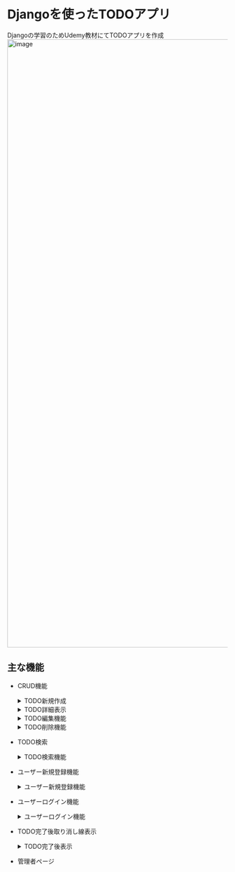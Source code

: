# Djangoを使ったTODOアプリ　　
Djangoの学習のためUdemy教材にてTODOアプリを作成
<img width="1387" alt="image" src="https://github.com/Naru-hub/react-todo-app/assets/81672054/38e4bcf5-c554-468a-a27f-d559560bcb32">

## 主な機能
- CRUD機能
  <details><summary>TODO新規作成</summary>
    
  ### TODOを新規作成フォームにて作成することが可能
  <img width="980" alt="image" src="https://github.com/Naru-hub/react-todo-app/assets/81672054/abb063cc-8cce-4c4a-b945-c5406f4e4191">
  </details>
  <details><summary>TODO詳細表示</summary>

  ### TODOを詳細ページにて確認することが可能
  <img width="980" alt="image" src="https://github.com/Naru-hub/Django_todo/assets/81672054/5111362e-5135-4dee-a8cb-f93eaba6f295">
  </details>
  <details><summary>TODO編集機能</summary>

  ### TODOを編集フォームにて編集することが可能
  <img width="980" alt="image" src="https://github.com/Naru-hub/Django_todo/assets/81672054/0aa35276-652b-4153-ab5c-21797256fd1a"> 
  </details>
  <details><summary>TODO削除機能</summary>

  ### TODOを削除することが可能
  ![image](https://github.com/Naru-hub/Django_todo/assets/81672054/eb70ac8b-7001-4aa5-a982-4db4d567bf6d)
  <img width="980" alt="image" src="https://github.com/Naru-hub/Django_todo/assets/81672054/97091429-0190-4af0-bf4e-79709e91e4e1">
  </details>

- TODO検索
  <details><summary>TODO検索機能</summary>

  ### TODOを検索することが可能
  <img width="980" alt="スクリーンショット 2024-05-03 19 50 32" src="https://github.com/Naru-hub/Django_todo/assets/81672054/6d32870e-9431-4e3a-a123-9a2451a2648a">
  <img width="980" alt="image" src="https://github.com/Naru-hub/Django_todo/assets/81672054/47ce18f2-f705-4726-b05f-bba08ac9b3ba">
 
  </details>
- ユーザー新規登録機能
  <details><summary>ユーザー新規登録機能</summary>

  ### ユーザーを作成することが可能
  <img width="892" alt="スクリーンショット 2024-05-03 19 56 30" src="https://github.com/Naru-hub/Django_todo/assets/81672054/3df74344-eb87-42f3-a00f-a310d1f761c3">
  <img width="928" alt="image" src="https://github.com/Naru-hub/Django_todo/assets/81672054/807fda93-d2d0-4e10-92db-bb6c95a2eac6">

  </details>
- ユーザーログイン機能
  <details><summary>ユーザーログイン機能</summary>

  ### 特定ユーザーでログインすることが可能
  
 
  </details>
- TODO完了後取り消し線表示
  <details><summary>TODO完了後表示</summary>

  ### TODO完了後は取り消し線と完了マークが表示される
  
 
  </details>
- 管理者ページ  


